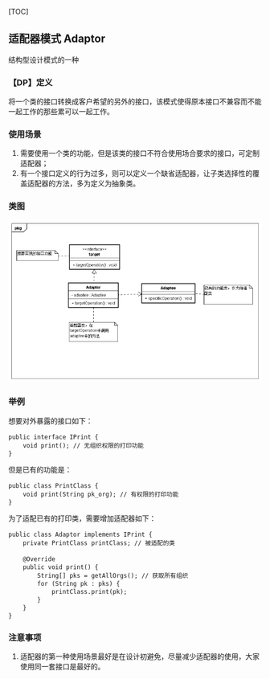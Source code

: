[TOC]
## 适配器模式 Adaptor
结构型设计模式的一种

### 【DP】定义
将一个类的接口转换成客户希望的另外的接口，该模式使得原本接口不兼容而不能一起工作的那些累可以一起工作。

### 使用场景
1. 需要使用一个类的功能，但是该类的接口不符合使用场合要求的接口，可定制适配器；
2. 有一个接口定义的行为过多，则可以定义一个缺省适配器，让子类选择性的覆盖适配器的方法，多为定义为抽象类。

### 类图
![适配器模式类图](https://github.com/tengyuanjack/Blogs/blob/master/attachments/graphs/design-pattern/%E9%80%82%E9%85%8D%E5%99%A8%E6%A8%A1%E5%BC%8F.png)
### 举例
想要对外暴露的接口如下：
```
public interface IPrint {
    void print(); // 无组织权限的打印功能
}
```
但是已有的功能是：
```
public class PrintClass {
    void print(String pk_org); // 有权限的打印功能
}
```
为了适配已有的打印类，需要增加适配器如下：
```
public class Adaptor implements IPrint {
    private PrintClass printClass; // 被适配的类

    @Override
    public void print() {
        String[] pks = getAllOrgs(); // 获取所有组织
        for (String pk : pks) {
            printClass.print(pk);
        }
    }
}
```
### 注意事项
1. 适配器的第一种使用场景最好是在设计初避免，尽量减少适配器的使用，大家使用同一套接口是最好的。

